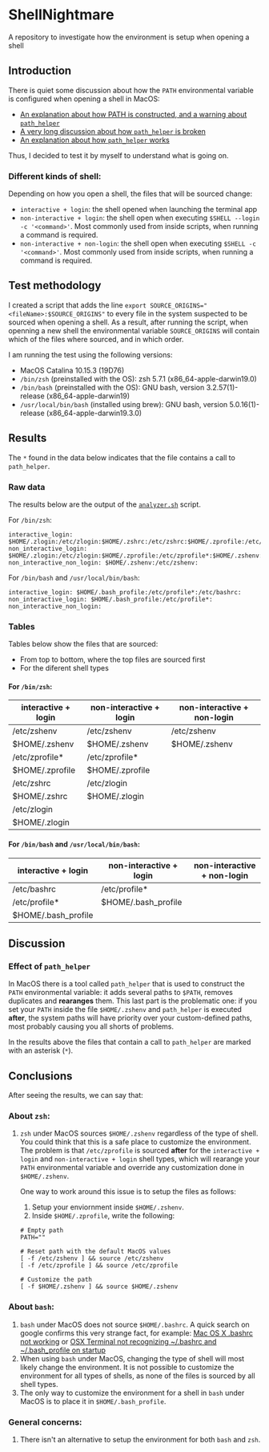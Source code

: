 # ShellNightmare

A repository to investigate how the environment is setup when opening a shell

## Introduction

There is quiet some discussion about how the `PATH` environmental variable is configured when opening a shell in MacOS:

* [An explanation about how PATH is constructed, and a warning about `path_helper`](https://scriptingosx.com/2017/05/where-paths-come-from/)
* [A very long discussion about how `path_helper` is broken](https://github.com/sorin-ionescu/prezto/issues/381)
* [An explanation about how `path_helper` works](http://www.softec.lu/site/DevelopersCorner/MasteringThePathHelper)

Thus, I decided to test it by myself to understand what is going on.

### Different kinds of shell:

Depending on how you open a shell, the files that will be sourced change:

* `interactive + login`: the shell opened when launching the terminal app
* `non-interactive + login`: the shell open when executing `$SHELL --login -c '<command>'`. Most commonly used from inside scripts, when running a command is required.
* `non-interactive + non-login`: the shell open when executing `$SHELL -c '<command>'`. Most commonly used from inside scripts, when running a command is required.


## Test methodology

I created a script that adds the line `export SOURCE_ORIGINS="<fileName>:$SOURCE_ORIGINS"` to every file in the system suspected to be sourced when opening a shell. As a result, after running the script, when openning a new shell the environmental variable `SOURCE_ORIGINS` will contain which of the files where sourced, and in which order.

I am running the test using the following versions:

* MacOS Catalina 10.15.3 (19D76)
* `/bin/zsh` (preinstalled with the OS): zsh 5.7.1 (x86_64-apple-darwin19.0)
* `/bin/bash` (preinstalled with the OS): GNU bash, version 3.2.57(1)-release (x86_64-apple-darwin19)
* `/usr/local/bin/bash` (installed using brew): GNU bash, version 5.0.16(1)-release (x86_64-apple-darwin19.3.0)

## Results

The `*` found in the data below indicates that the file contains a call to `path_helper`.

### Raw data

The results below are the output of the [`analyzer.sh`](analyzer.sh) script. 

For `/bin/zsh`:

```
interactive_login: $HOME/.zlogin:/etc/zlogin:$HOME/.zshrc:/etc/zshrc:$HOME/.zprofile:/etc/zprofile*:$HOME/.zshenv:/etc/zshenv:
non_interactive_login: $HOME/.zlogin:/etc/zlogin:$HOME/.zprofile:/etc/zprofile*:$HOME/.zshenv:/etc/zshenv:
non_interactive_non_login: $HOME/.zshenv:/etc/zshenv:
```

For `/bin/bash` and `/usr/local/bin/bash`:

```
interactive_login: $HOME/.bash_profile:/etc/profile*:/etc/bashrc:
non_interactive_login: $HOME/.bash_profile:/etc/profile*:
non_interactive_non_login: 
```
### Tables

Tables below show the files that are sourced:

* From top to bottom, where the top files are sourced first
* For the diferent shell types

#### For `/bin/zsh`:

| interactive + login | non-interactive + login | non-interactive + non-login |
|---------------------|-------------------------|-----------------------------|
| /etc/zshenv         | /etc/zshenv             | /etc/zshenv                 |
| $HOME/.zshenv       | $HOME/.zshenv           | $HOME/.zshenv               |
| /etc/zprofile*      | /etc/zprofile*          |                             |
| $HOME/.zprofile     | $HOME/.zprofile         |                             |
| /etc/zshrc          | /etc/zlogin             |                             |
| $HOME/.zshrc        | $HOME/.zlogin           |                             |
| /etc/zlogin         |                         |                             |
| $HOME/.zlogin       |                         |                             |

#### For `/bin/bash` and `/usr/local/bin/bash`:

| interactive + login | non-interactive + login | non-interactive + non-login |
|---------------------|-------------------------|-----------------------------|
| /etc/bashrc         | /etc/profile*           |                             |
| /etc/profile*       | $HOME/.bash_profile     |                             |
| $HOME/.bash_profile |                         |                             |

## Discussion

### Effect of `path_helper`

In MacOS there is a tool called `path_helper` that is used to construct the `PATH` environmental variable: it adds several paths to `$PATH`, removes duplicates and **rearanges** them. This last part is the problematic one: if you set your `PATH` inside the file `$HOME/.zshenv` and `path_helper` is executed **after**, the system paths will have priority over your custom-defined paths, most probably causing you all shorts of problems.

In the results above the files that contain a call to `path_helper` are marked with an asterisk (`*`).

## Conclusions

After seeing the results, we can say that:

### About `zsh`:

1. `zsh` under MacOS sources `$HOME/.zshenv` regardless of the type of shell. You could think that this is a safe place to customize the environment. The problem is that `/etc/zprofile` is sourced **after** for the `interactive + login` and `non-interactive + login` shell types, which will rearange your `PATH` environmental variable and override any customization done in `$HOME/.zshenv`. 
	
	One way to work around this issue is to setup the files as follows:
	
	1. Setup your enviornment inside `$HOME/.zshenv`.
	2. Inside `$HOME/.zprofile`, write the following:
	
	```shell
	# Empty path
	PATH="" 
	
	# Reset path with the default MacOS values
	[ -f /etc/zshenv ] && source /etc/zshenv 
	[ -f /etc/zprofile ] && source /etc/zprofile
	
	# Customize the path
	[ -f $HOME/.zshenv ] && source $HOME/.zshenv 
	```

### About `bash`:

1. `bash` under MacOS does not source `$HOME/.bashrc`. A quick search on google confirms this very strange fact, for example: [Mac OS X .bashrc not working](https://superuser.com/questions/244964/mac-os-x-bashrc-not-working) or [OSX Terminal not recognizing ~/.bashrc and ~/.bash_profile on startup](https://stackoverflow.com/a/44658683)
2. When using `bash` under MacOS, changing the type of shell will most likely change the environment. It is not possible to customize the environment for all types of shells, as none of the files is sourced by all shell types.
3. The only way to customize the environment for a shell in `bash` under MacOS is to place it in `$HOME/.bash_profile`.

### General concerns:

1. There isn't an alternative to setup the environment for both `bash` and `zsh`.
